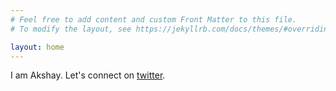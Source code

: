 ```yaml
---
# Feel free to add content and custom Front Matter to this file.
# To modify the layout, see https://jekyllrb.com/docs/themes/#overriding-theme-defaults

layout: home
---
```


I am Akshay. Let's connect on [twitter](https://twitter.com/akshayagrwl827).